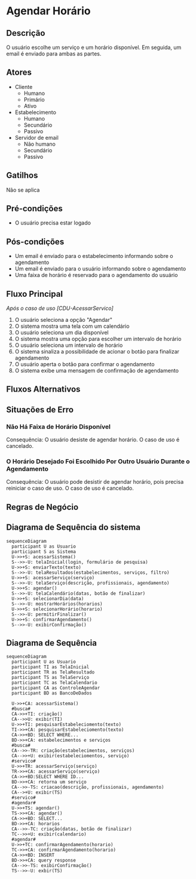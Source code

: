 # Agendar Horário

## Descrição

O usuário escolhe um serviço e um horário disponível. Em seguida, um email é enviado para ambas as partes.

## Atores

- Cliente
  - Humano
  - Primário
  - Ativo
- Estabelecimento
  - Humano
  - Secundário
  - Passivo
- Servidor de email
  - Não humano
  - Secundário
  - Passivo

## Gatilhos

Não se aplica

## Pré-condições

- O usuário precisa estar logado

## Pós-condições

- Um email é enviado para o estabelecimento informando sobre o agendamento
- Um email é enviado para o usuário informando sobre o agendamento
- Uma faixa de horário é reservado para o agendamento do usuário

## Fluxo Principal

_Após o caso de uso [CDU-AcessarServico]_

1. O usuário seleciona a opção "Agendar"
1. O sistema mostra uma tela com um calendário
1. O usuário seleciona um dia disponível
1. O sistema mostra uma opção para escolher um intervalo de horário
1. O usuário seleciona um intervalo de horário
1. O sistema sinaliza a possibilidade de acionar o botão para finalizar agendamento
1. O usuário aperta o botão para confirmar o agendamento
1. O sistema exibe uma mensagem de confirmação de agendamento

## Fluxos Alternativos

## Situações de Erro

### Não Há Faixa de Horário Disponível

Consequência: O usuário desiste de agendar horário. O caso de uso é cancelado.

### O Horário Desejado Foi Escolhido Por Outro Usuário Durante o Agendamento

Consequência: O usuário pode desistir de agendar horário, pois precisa reiniciar o caso de uso. O caso de uso é cancelado.

## Regras de Negócio

## Diagrama de Sequência do sistema

```mermaid
sequenceDiagram
  participant U as Usuario
  participant S as Sistema
  U->>+S: acessarSistema()
  S-->>-U: telaInicial(login, formulário de pesquisa)
  U->>+S: enviarTexto(texto)
  S-->>-U: telaResultados(estabelecimentos, serviços, filtro)
  U->>+S: acessarServiço(serviço)
  S-->>-U: telaServiço(descrição, profissionais, agendamento)
  U->>+S: agendar()
  S-->>-U: telaCalendário(datas, botão de finalizar)
  U->>+S: selecionarDia(data)
  S-->>-U: mostrarHorários(horarios)
  U->>+S: selecionarHorário(horario)
  S-->>-U: permitirFinalizar()
  U->>+S: confirmarAgendamento()
  S-->>-U: exibirConfirmação()
```
## Diagrama de Sequência

```mermaid
sequenceDiagram
  participant U as Usuario
  participant TI as TelaInicial
  participant TR as TelaResultado
  participant TS as TelaServiço
  participant TC as TelaCalendario
  participant CA as ControleAgendar
  participant BD as BancoDeDados

  U->>+CA: acessarSistema()
  #busca#
  CA->>+TI: criação() 
  CA-->>U: exibir(TI)
  U->>+TI: pesquisarEstabeleciomento(texto)
  TI->>+CA: pesquisarEstabeleciomento(texto)
  CA->>+BD: SELECT WHERE...
  BD->>+CA: estabelecimentos e serviços
  #busca#
  CA-->>-TR: criação(estabelecimentos, serviços)
  CA-->>+U: exibir(estabeleciomentos, serviço)
  #servico#
  U->>+TR: acessarServiço(serviço)
  TR->>+CA: acessarServiço(serviço)
  CA->>+BD:SELECT WHERE ID...
  BD->>+CA: retorna um serviço
  CA-->>-TS: criacao(descrição, profissionais, agendamento)
  CA-->+U: exibir(TS)
  #servico#
  #agendar#
  U->>+TS: agendar()
  TS->>+CA: agendar()
  CA->>+BD: SELECT...
  BD->>+CA: horarios 
  CA-->>-TC: criação(datas, botão de finalizar)
  TC-->>+U: exibir(calendario)
  #agendar#
  U->>+TC: confirmarAgendamento(horario)
  TC->>+CA: confirmarAgendamento(horario)
  CA->>+BD: INSERT
  BD->>+CA: query response
  CA-->>-TS: exibirConfirmação()
  TS-->>-U: exbir(TS)
```
